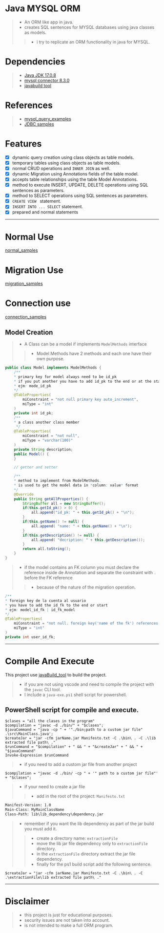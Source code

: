 # Java MYSQL ORM 
>- An ORM like app in java.
>- creates SQL sentences for MYSQL databases using java classes as models.
>>- i try to replicate an ORM functionality in java for MYSQL.

# Dependencies

>- [Java JDK 17.0.8](https://www.oracle.com/java/technologies/javase/jdk17-archive-downloads.html)
>- [mysql connector 8.3.0](https://dev.mysql.com/downloads/connector/j/)
>- [javabuild tool](https://github.com/AlfonsoG-dev/javaBuild)

# References

>- [mysql_query_examples](https://www.w3schools.com/mysql/)
>- [JDBC samples](https://www.javatpoint.com/PreparedStatement-interface)

# Features
- [x] dynamic query creation using class objects as table models.
- [x] temporary tables using class objects as table models.
- [x] normal CRUD operations and `INNER JOIN` as well.
- [x] dynamic Migration using Annotations fields of the table model.
- [x] accepts table relationships using the table Model Annotations.
- [x] method to execute INSERT, UPDATE, DELETE operations using SQL sentences as parameters.
- [x] method to SELECT operations using SQL sentences as parameters.
- [x] `CREATE VIEW ` statement.
- [x] `INSERT INTO ... SELECT` statement.
- [x] prepared and normal statements

-----

# Normal Use

[normal_samples](./src/Samples/Normal/QuerySamples.java)

# Migration Use

[migration_samples](./src/Samples/Migration/MigrationSamples.java)

# Connection use

[connection_samples](./src/Samples/ConnectionSamples.java)

## Model Creation
>- A Class can be a model if implements `ModelMethods` interface
>>- Model Methods have 2 methods and each one have their own purpose.
```java
public class Model implements ModelMethods {
    /**
    * primary key for model always need to be id_pk
    * if you put another you have to add id_pk to the end or at the start 
    * ejm: mode_id_pk
    */
    @TableProperties(
        miConstraint = "not null primary key auto_increment",
        miType = "int"
    )
    private int id_pk;   
    /**
    * a class another class member
     */
    @TableProperties(
        miConstraint = "not null",
        miType = "varchar(100)"
    )
    private String description;
    public Model() {
    }

    // getter and setter

    /**
    * method to implement from ModelMethods.
    * is used to get the model data in *column: value* format
    */
    @Override
    public String getAllProperties() {
        StringBuffer all = new StringBuffer();
        if(this.getId_pk() > 0) {
            all.append("id_pk: " + this.getId_pk() + "\n");
        }
        if(this.getName() != null) {
            all.append( "name: " + this.getName() + "\n");
        }
        if(this.getDescription() != null) {
            all.append( "decription: " + this.getDescription());
        }
        return all.toString();
    }
}
```
>- if the model contains an FK column you must declare the reference inside de Annotation and separate the constraint with `.` before the FK reference
>>- because of the nature of the migration operation.

```java
/**
* foreign key de la cuenta al usuario
* you have to add the id_fk to the end or start
* ejm: model_id_fk | id_fk_model
*/
@TableProperties(
    miConstraint = "not null. foreign key('name of the fk') references `name of the table`(name of the pk) on delete cascade on update cascade",
    miType = "int"
)
private int user_id_fk;

```
---------

# Compile And Execute
This project use [javaBuild_tool](https://github.com/AlfonsoG-dev/javaBuild) to build the project.

>- if you are not using vscode and need to compile the project with the `javac` CLI tool.
>- I include a `java-exe.ps1` shell script for powershell.

## PowerShell script for compile and execute.

```shell
$clases = "all the clases in the program"
$compilation = "javac -d ./bin/" + "$clases";
$javaCommand = "java -cp " + '"./bin;path to a custom jar file" .\src\MainClass.java';
$createJar = "jar -cfm jarName.jar Manifesto.txt -C .\bin\ . -C .\lib extracted file path\ ."
$runCommand = "$compilation" + " && " + "&createJar" + " && " + "$javaCommand"
Invoke-Expression $runCommand
```
>- if you need to add a custom jar file from another project
```shell
$compilation = "javac -d ./bin/ -cp " + '" path to a custom jar file"' + "$clases";
```
>- if your need to create a jar file
>>- add in the root of the project: `Manifesto.txt`
```txt
Manifest-Version: 1.0
Main-Class: MyMainClassName
Class-Path: lib\lib_dependency\dependency.jar
```
>- remember if you want the lib dependency as part of the jar build you must add it.
>>- create a directory name: `extractionFile`
>>- move the lib jar file dependency only to `extractionFile` directory.
>>- in the `extractionFile` directory extract the jar file dependency.
>>- finally for the ps1 build script add the following sentence.
```
$createJar = "jar -cfm jarName.jar Manifesto.txt -C .\bin\ . -C .\extractionFile\lib extracted file path\ ."
```

--------

# Disclaimer
>- this project is just for educational purposes.
>- security issues are not taken into account.
>- is not intended to make a full ORM program.
